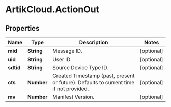 # ArtikCloud.ActionOut

## Properties
Name | Type | Description | Notes
------------ | ------------- | ------------- | -------------
**mid** | **String** | Message ID. | [optional] 
**uid** | **String** | User ID. | [optional] 
**sdtid** | **String** | Source Device Type ID. | [optional] 
**cts** | **Number** | Created Timestamp (past, present or future). Defaults to current time if not provided. | [optional] 
**mv** | **Number** | Manifest Version. | [optional] 


